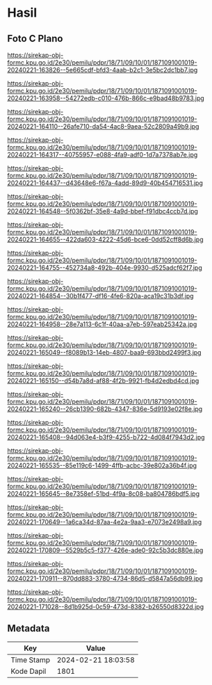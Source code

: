 # Hasil

## Foto C Plano

https://sirekap-obj-formc.kpu.go.id/2e30/pemilu/pdpr/18/71/09/10/01/1871091001019-20240221-163826--5e665cdf-bfd3-4aab-b2c1-3e5bc2dc1bb7.jpg

https://sirekap-obj-formc.kpu.go.id/2e30/pemilu/pdpr/18/71/09/10/01/1871091001019-20240221-163958--54272edb-c010-476b-866c-e9bad48b9783.jpg

https://sirekap-obj-formc.kpu.go.id/2e30/pemilu/pdpr/18/71/09/10/01/1871091001019-20240221-164110--26afe710-da54-4ac8-9aea-52c2809a49b9.jpg

https://sirekap-obj-formc.kpu.go.id/2e30/pemilu/pdpr/18/71/09/10/01/1871091001019-20240221-164317--40755957-e088-4fa9-adf0-1d7a7378ab7e.jpg

https://sirekap-obj-formc.kpu.go.id/2e30/pemilu/pdpr/18/71/09/10/01/1871091001019-20240221-164437--d43648e6-f67a-4add-89d9-40b454716531.jpg

https://sirekap-obj-formc.kpu.go.id/2e30/pemilu/pdpr/18/71/09/10/01/1871091001019-20240221-164548--5f0362bf-35e8-4a9d-bbef-f91dbc4ccb7d.jpg

https://sirekap-obj-formc.kpu.go.id/2e30/pemilu/pdpr/18/71/09/10/01/1871091001019-20240221-164655--422da603-4222-45d6-bce6-0dd52cff8d6b.jpg

https://sirekap-obj-formc.kpu.go.id/2e30/pemilu/pdpr/18/71/09/10/01/1871091001019-20240221-164755--452734a8-492b-404e-9930-d525adcf62f7.jpg

https://sirekap-obj-formc.kpu.go.id/2e30/pemilu/pdpr/18/71/09/10/01/1871091001019-20240221-164854--30b1f477-df16-4fe6-820a-aca19c31b3df.jpg

https://sirekap-obj-formc.kpu.go.id/2e30/pemilu/pdpr/18/71/09/10/01/1871091001019-20240221-164958--28e7a113-6c1f-40aa-a7eb-597eab25342a.jpg

https://sirekap-obj-formc.kpu.go.id/2e30/pemilu/pdpr/18/71/09/10/01/1871091001019-20240221-165049--f8089b13-14eb-4807-baa9-693bbd2499f3.jpg

https://sirekap-obj-formc.kpu.go.id/2e30/pemilu/pdpr/18/71/09/10/01/1871091001019-20240221-165150--d54b7a8d-af88-4f2b-9921-fb4d2edbd4cd.jpg

https://sirekap-obj-formc.kpu.go.id/2e30/pemilu/pdpr/18/71/09/10/01/1871091001019-20240221-165240--26cb1390-682b-4347-836e-5d9193e02f8e.jpg

https://sirekap-obj-formc.kpu.go.id/2e30/pemilu/pdpr/18/71/09/10/01/1871091001019-20240221-165408--94d063e4-b3f9-4255-b722-4d084f7943d2.jpg

https://sirekap-obj-formc.kpu.go.id/2e30/pemilu/pdpr/18/71/09/10/01/1871091001019-20240221-165535--85e119c6-1499-4ffb-acbc-39e802a36b4f.jpg

https://sirekap-obj-formc.kpu.go.id/2e30/pemilu/pdpr/18/71/09/10/01/1871091001019-20240221-165645--8e7358ef-51bd-4f9a-8c08-ba804786bdf5.jpg

https://sirekap-obj-formc.kpu.go.id/2e30/pemilu/pdpr/18/71/09/10/01/1871091001019-20240221-170649--1a6ca34d-87aa-4e2a-9aa3-e7073e2498a9.jpg

https://sirekap-obj-formc.kpu.go.id/2e30/pemilu/pdpr/18/71/09/10/01/1871091001019-20240221-170809--5529b5c5-f377-426e-ade0-92c5b3dc880e.jpg

https://sirekap-obj-formc.kpu.go.id/2e30/pemilu/pdpr/18/71/09/10/01/1871091001019-20240221-170911--870dd883-3780-4734-86d5-d5847a56db99.jpg

https://sirekap-obj-formc.kpu.go.id/2e30/pemilu/pdpr/18/71/09/10/01/1871091001019-20240221-171028--8d1b925d-0c59-473d-8382-b26550d8322d.jpg


## Metadata

| Key        | Value               |
| ---------- | ------------------- |
| Time Stamp | 2024-02-21 18:03:58 |
| Kode Dapil | 1801                |



